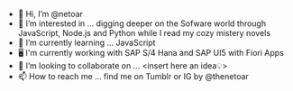 - 👋 Hi, I’m @netoar
- 👀 I’m interested in ... digging deeper on the Sofware world through JavaScript, Node.js and Python while I read my cozy mistery novels
- 🌱 I’m currently learning ... JavaScript
- 🖥 I'm currently working with SAP S/4 Hana and SAP UI5 with Fiori Apps
- 💞️ I’m looking to collaborate on ... <insert here an idea💡>
- 📫 How to reach me ... find me on Tumblr or IG by @thenetoar

<!---
netoar/netoar is a ✨ special ✨ repository because its `README.md` (this file) appears on your GitHub profile.
You can click the Preview link to take a look at your changes.
--->

